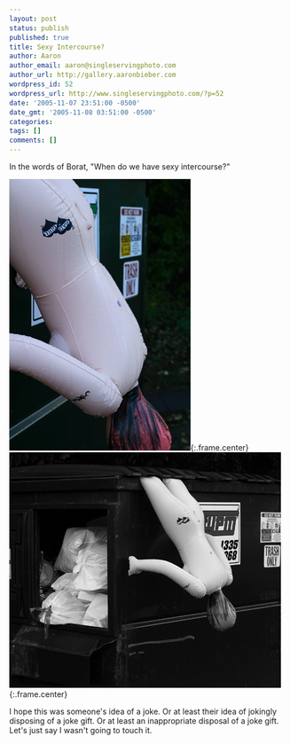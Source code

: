 ```yaml
---
layout: post
status: publish
published: true
title: Sexy Intercourse?
author: Aaron
author_email: aaron@singleservingphoto.com
author_url: http://gallery.aaronbieber.com
wordpress_id: 52
wordpress_url: http://www.singleservingphoto.com/?p=52
date: '2005-11-07 23:51:00 -0500'
date_gmt: '2005-11-08 03:51:00 -0500'
categories:
tags: []
comments: []
---
```

In the words of Borat, "When do we have sexy intercourse?"

![](/ssp/07nov05-01.jpg){:.frame.center}
 ![](/ssp/07nov05-02.jpg){:.frame.center}

I hope this was someone's idea of a joke. Or at least their idea of
jokingly disposing of a joke gift. Or at least an inappropriate disposal
of a joke gift. Let's just say I wasn't going to touch it.

